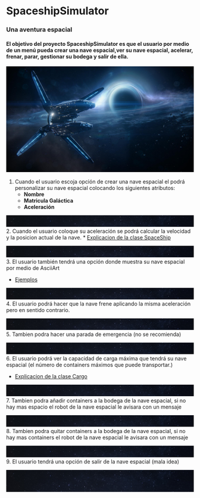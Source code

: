 # SpaceshipSimulator

### Una aventura espacial
#### El objetivo del proyecto SpaceshipSimulator es que el usuario por medio de un menú pueda crear una nave espacial,ver su nave espacial, acelerar, frenar, parar, gestionar su bodega y salir de ella.
[![](./imagenes/nave.jpg )](https://wallhere.com/es/wallpaper/1958737)
1. Cuando el usuario escoja opción de crear una nave espacial el podrá personalizar su nave espacial colocando los
  siguientes atributos:
   * **Nombre**
   * **Matricula Galáctica**
   * **Aceleración**

![](./imagenes/Linea.jpg)
2. Cuando el usuario coloque su aceleración se podrá calcular la velocidad y la posicion actual de la nave.
    * [Explicacion de la clase SpaceShip](./docs/SpaceShip.md)

![](./imagenes/Linea.jpg)
3. El usuario también tendrá una opción donde muestra su nave espacial por medio de AsciiArt
   * [Ejemplos](https://www.asciiart.eu/space/spaceships)

![](./imagenes/Linea.jpg)
4. El usuario podrá hacer que la nave frene aplicando la misma aceleración pero en sentido contrario.

![](./imagenes/Linea.jpg)
5. Tambien podra hacer una parada de emergencia (no se recomienda)

![](./imagenes/Linea.jpg)
6. El usuario podrá ver la capacidad de carga máxima que tendrá su nave espacial (el número
  de containers máximos que puede transportar.)
   * [Explicacion de la clase Cargo](./docs/Cargo.md)

![](./imagenes/Linea.jpg)
7. Tambien podra añadir containers a la bodega de la nave espacial, si no hay mas espacio el robot de la nave espacial
  le avisara con un mensaje

![](./imagenes/Linea.jpg)
8. Tambien podra quitar containers a la bodega de la nave espacial, si no hay mas containers el robot de la nave              espacial le avisara con un mensaje

![](./imagenes/Linea.jpg)
9. El usuario tendrá una opción de salir de la nave espacial (mala idea)

![](./imagenes/Universo.jpg)



